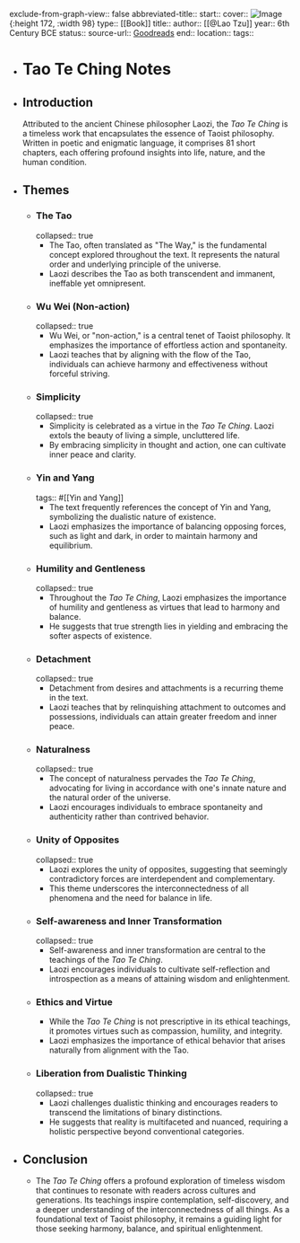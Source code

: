 exclude-from-graph-view:: false
abbreviated-title::
start::
cover:: ![Image](    ){:height 172, :width 98}
type:: [[Book]]
title::
author:: [[@Lao Tzu]] 
year:: 6th Century BCE
status::
source-url:: [Goodreads]( )
end::
location::
tags::

- # Tao Te Ching Notes
- ## Introduction
  Attributed to the ancient Chinese philosopher Laozi, the *Tao Te Ching* is a timeless work that encapsulates the essence of Taoist philosophy. Written in poetic and enigmatic language, it comprises 81 short chapters, each offering profound insights into life, nature, and the human condition.
- ## Themes
	- ### The Tao
	  collapsed:: true
		- The Tao, often translated as "The Way," is the fundamental concept explored throughout the text. It represents the natural order and underlying principle of the universe.
		- Laozi describes the Tao as both transcendent and immanent, ineffable yet omnipresent.
	- ### Wu Wei (Non-action)
	  collapsed:: true
		- Wu Wei, or "non-action," is a central tenet of Taoist philosophy. It emphasizes the importance of effortless action and spontaneity.
		- Laozi teaches that by aligning with the flow of the Tao, individuals can achieve harmony and effectiveness without forceful striving.
	- ### Simplicity
	  collapsed:: true
		- Simplicity is celebrated as a virtue in the *Tao Te Ching*. Laozi extols the beauty of living a simple, uncluttered life.
		- By embracing simplicity in thought and action, one can cultivate inner peace and clarity.
	- ### Yin and Yang
	  tags:: #[[Yin and Yang]]
		- The text frequently references the concept of Yin and Yang, symbolizing the dualistic nature of existence.
		- Laozi emphasizes the importance of balancing opposing forces, such as light and dark, in order to maintain harmony and equilibrium.
	- ### Humility and Gentleness
	  collapsed:: true
		- Throughout the *Tao Te Ching*, Laozi emphasizes the importance of humility and gentleness as virtues that lead to harmony and balance.
		- He suggests that true strength lies in yielding and embracing the softer aspects of existence.
	- ### Detachment
	  collapsed:: true
		- Detachment from desires and attachments is a recurring theme in the text.
		- Laozi teaches that by relinquishing attachment to outcomes and possessions, individuals can attain greater freedom and inner peace.
	- ### Naturalness
	  collapsed:: true
		- The concept of naturalness pervades the *Tao Te Ching*, advocating for living in accordance with one's innate nature and the natural order of the universe.
		- Laozi encourages individuals to embrace spontaneity and authenticity rather than contrived behavior.
	- ### Unity of Opposites
	  collapsed:: true
		- Laozi explores the unity of opposites, suggesting that seemingly contradictory forces are interdependent and complementary.
		- This theme underscores the interconnectedness of all phenomena and the need for balance in life.
	- ### Self-awareness and Inner Transformation
	  collapsed:: true
		- Self-awareness and inner transformation are central to the teachings of the *Tao Te Ching*.
		- Laozi encourages individuals to cultivate self-reflection and introspection as a means of attaining wisdom and enlightenment.
	- ### Ethics and Virtue
		- While the *Tao Te Ching* is not prescriptive in its ethical teachings, it promotes virtues such as compassion, humility, and integrity.
		- Laozi emphasizes the importance of ethical behavior that arises naturally from alignment with the Tao.
	- ### Liberation from Dualistic Thinking
	  collapsed:: true
		- Laozi challenges dualistic thinking and encourages readers to transcend the limitations of binary distinctions.
		- He suggests that reality is multifaceted and nuanced, requiring a holistic perspective beyond conventional categories.
- ## Conclusion
	- The *Tao Te Ching* offers a profound exploration of timeless wisdom that continues to resonate with readers across cultures and generations. Its teachings inspire contemplation, self-discovery, and a deeper understanding of the interconnectedness of all things. As a foundational text of Taoist philosophy, it remains a guiding light for those seeking harmony, balance, and spiritual enlightenment.
